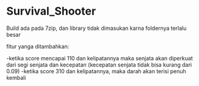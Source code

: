 # Survival_Shooter

Build ada pada 7zip, dan library tidak dimasukan karna foldernya terlalu besar

fitur yanga ditambahkan:

-ketika score mencapai 110 dan kelipatannya maka senjata akan diperkuat dari segi senjata dan kecepatan (kecepatan senjata tidak bisa kurang dari 0.09)
-ketika score 310 dan kelipatannya, maka darah akan terisi penuh kembali
